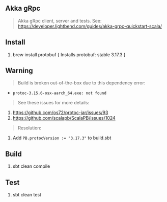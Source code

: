 Akka gRpc
---------
>Akka gRpc client, server and tests. See: https://developer.lightbend.com/guides/akka-grpc-quickstart-scala/

Install
-------
1. brew install protobuf  { Installs protobuf: stable 3.17.3 }

Warning
-------
>Build is broken out-of-the-box due to this dependency error:
* ```protoc-3.15.6-osx-aarch_64.exe: not found```
>See these issues for more details:
1. https://github.com/os72/protoc-jar/issues/93
2. https://github.com/scalapb/ScalaPB/issues/1024
>Resolution:
1. Add ```PB.protocVersion := "3.17.3"``` to build.sbt

Build
-----
1. sbt clean compile

Test
----
1. sbt clean test
